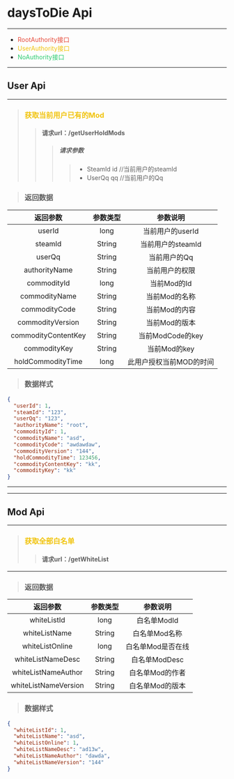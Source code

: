 # daysToDie Api

***

* <span style="color: #e74c3c; "> RootAuthority接口 </span>
* <span style="color: #f1c40f; "> UserAuthority接口 </span>
* <span style="color: #2ecc71; "> NoAuthority接口 </span>

***

## User Api

***
> ### <font color=#f1c40f> 获取当前用户已有的Mod </font>
>> #### 请求url：/getUserHoldMods
>>> ##### 请求参数
>>>> * SteamId id //当前用户的steamId
>>>> * UserQq qq //当前用户的Qq

> ### 返回数据

|        返回参数         |  参数类型  |     参数说明      |
|:-------------------:|:------:|:-------------:|
|       userId        |  long  |  当前用户的userId  |
|       steamId       | String | 当前用户的steamId  |
|       userQq        | String |    当前用户的Qq    |
|    authorityName    | String |    当前用户的权限    |
|     commodityId     |  long  |   当前Mod的Id    |
|    commodityName    | String |   当前Mod的名称    |
|    commodityCode    | String |   当前Mod的内容    |
|  commodityVersion   | String |   当前Mod的版本    |
| commodityContentKey | String | 当前ModCode的key |
|    commodityKey     | String |   当前Mod的key   |
|  holdCommodityTime  |  long  | 此用户授权当前MOD的时间 |
>### 数据样式
```json
{
  "userId": 1,
  "steamId": "123",
  "userQq": "123",
  "authorityName": "root",
  "commodityId": 1,
  "commodityName": "asd",
  "commodityCode": "awdawdaw",
  "commodityVersion": "144",
  "holdCommodityTime": 123456,
  "commodityContentKey": "kk",
  "commodityKey": "kk"
}
```
***
***


## Mod Api

***
> ### <font color=#f1c40f> 获取全部白名单 </font>
>> #### 请求url：/getWhiteList
***
> ### 返回数据

|         返回参数         |  参数类型  |    参数说明    |
|:--------------------:|:------:|:----------:|
|     whiteListId      |  long  |  白名单ModId  |
|    whiteListName     | String |  白名单Mod名称  |
|   whiteListOnline    |  long  | 白名单Mod是否在线 |
|  whiteListNameDesc   | String | 白名单ModDesc |
| whiteListNameAuthor  | String | 白名单Mod的作者  |
| whiteListNameVersion | String | 白名单Mod的版本  |
>### 数据样式
```json
{
  "whiteListId": 1,
  "whiteListName": "asd",
  "whiteListOnline": 1,
  "whiteListNameDesc": "ad13w",
  "whiteListNameAuthor": "dawda",
  "whiteListNameVersion": "144"
}
```